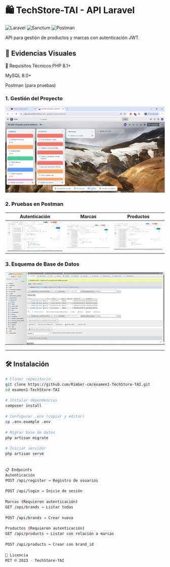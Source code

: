 # 🛍️ TechStore-TAI - API Laravel

![Laravel](https://img.shields.io/badge/Laravel-10.x-FF2D20) ![Sanctum](https://img.shields.io/badge/Sanctum-3.x-92D8FF) ![Postman](https://img.shields.io/badge/Postman-Tested-FF6C37)

API para gestión de productos y marcas con autenticación JWT.

## 📸 Evidencias Visuales

📌 Requisitos Técnicos
PHP 8.1+

MySQL 8.0+

Postman (para pruebas)

### 1. Gestión del Proyecto
![Tablero Kanban](/screenshots/trello.jpg)

### 2. Pruebas en Postman
| Autenticación | Marcas | Productos |
|---------------|--------|-----------|
| ![Auth](/screenshots/registrousuarios.jpg) | ![Brands](/screenshots/creamarca.jpg) | ![Products](/screenshots/crearproducto.jpg) |

### 3. Esquema de Base de Datos
![Diagrama BD](/screenshots/db.jpg)

---

## 🛠️ Instalación

```bash
# Clonar repositorio
git clone https://github.com/Rimber-cm/examen1-TechStore-TAI.git
cd examen1-TechStore-TAI

# Instalar dependencias
composer install

# Configurar .env (copiar y editar)
cp .env.example .env

# Migrar base de datos
php artisan migrate

# Iniciar servidor
php artisan serve


📋 Endpoints
Autenticación
POST /api/register → Registro de usuarios

POST /api/login → Inicio de sesión

Marcas (Requieren autenticación)
GET /api/brands → Listar todas

POST /api/brands → Crear nueva

Productos (Requieren autenticación)
GET /api/products → Listar con relación a marcas

POST /api/products → Crear con brand_id

📜 Licencia
MIT © 2023 - TechStore-TAI